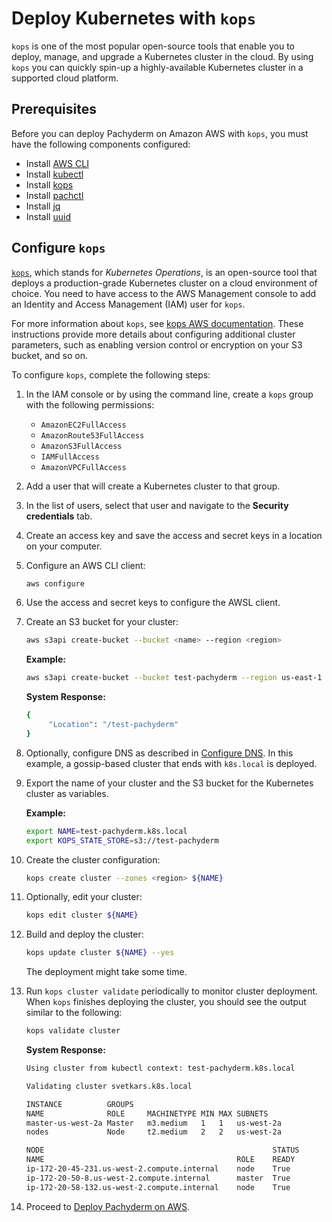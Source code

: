 # Deploy Kubernetes with `kops`

`kops` is one of the most popular open-source tools
that enable you to deploy, manage, and upgrade a
Kubernetes cluster in the cloud. By using `kops` you can
quickly spin-up a highly-available Kubernetes cluster in
a supported cloud platform.

## Prerequisites

Before you can deploy Pachyderm on Amazon AWS with
`kops`, you must have the following components configured:

- Install [AWS CLI](https://aws.amazon.com/cli/)
- Install [kubectl](https://kubernetes.io/docs/user-guide/prereqs/)
- Install [kops](https://github.com/kubernetes/kops/blob/master/docs/install.md)
- Install [pachctl](../../../../getting_started/local_installation/#install-pachctl)
- Install [jq](https://stedolan.github.io/jq/download/)
- Install [uuid](http://man7.org/linux/man-pages/man1/uuidgen.1.html)

## Configure `kops`

[`kops`](https://github.com/kubernetes/kops/blob/master/docs/index.md), which stands for
*Kubernetes Operations*, is an open-source tool that deploys
a production-grade Kubernetes cluster on a cloud environment of choice.
You need to have access to the
AWS Management console to add an Identity and Access Management (IAM) user
for `kops`.

For more information about `kops`, see
[kops AWS documentation](https://github.com/kubernetes/kops/blob/master/docs/getting_started/aws.md).
These instructions provide more details about configuring
additional cluster parameters, such as enabling version control
or encryption on your S3 bucket, and so on.

To configure `kops`, complete the following steps:

1. In the IAM console or by using the command line, create a `kops` group
with the following permissions:

   * `AmazonEC2FullAccess`
   * `AmazonRoute53FullAccess`
   * `AmazonS3FullAccess`
   * `IAMFullAccess`
   * `AmazonVPCFullAccess`

1. Add a user that will create a Kubernetes cluster to that group.
1. In the list of users, select that user and navigate to the
**Security credentials** tab.
1. Create an access key and save the access and secret keys in a
location on your computer.
1. Configure an AWS CLI client:

   ```bash
   aws configure
   ```

1. Use the access and secret keys to configure the AWSL client.

1. Create an S3 bucket for your cluster:

   ```bash
   aws s3api create-bucket --bucket <name> --region <region>
   ```

   **Example:**

   ```bash
   aws s3api create-bucket --bucket test-pachyderm --region us-east-1
   ```

   **System Response:**

   ```bash
   {
        "Location": "/test-pachyderm"
   }
   ```

1. Optionally, configure DNS as described in [Configure DNS](https://github.com/kubernetes/kops/blob/master/docs/getting_started/aws.md#configure-dns).
In this example, a gossip-based cluster that ends with `k8s.local`
is deployed.

1. Export the name of your cluster and the S3 bucket for the Kubernetes
cluster as variables.

   **Example:**

   ```bash
   export NAME=test-pachyderm.k8s.local
   export KOPS_STATE_STORE=s3://test-pachyderm
   ```

1. Create the cluster configuration:

   ```bash
   kops create cluster --zones <region> ${NAME}
   ```

1. Optionally, edit your cluster:

   ```bash
   kops edit cluster ${NAME}
   ```

1. Build and deploy the cluster:

   ```bash
   kops update cluster ${NAME} --yes
   ```

   The deployment might take some time.

1. Run `kops cluster validate` periodically to monitor cluster deployment.
   When `kops` finishes deploying the cluster, you should see the output
   similar to the following:

   ```bash
   kops validate cluster
   ```

   **System Response:**

   ```bash
   Using cluster from kubectl context: test-pachyderm.k8s.local

   Validating cluster svetkars.k8s.local

   INSTANCE          GROUPS
   NAME              ROLE     MACHINETYPE MIN MAX SUBNETS
   master-us-west-2a Master   m3.medium   1   1   us-west-2a
   nodes             Node     t2.medium   2   2   us-west-2a

   NODE                                                   STATUS
   NAME                                           ROLE    READY
   ip-172-20-45-231.us-west-2.compute.internal    node    True
   ip-172-20-50-8.us-west-2.compute.internal      master  True
   ip-172-20-58-132.us-west-2.compute.internal    node    True
   ```

1. Proceed to [Deploy Pachyderm on AWS](aws-deploy-pachyderm.md).
